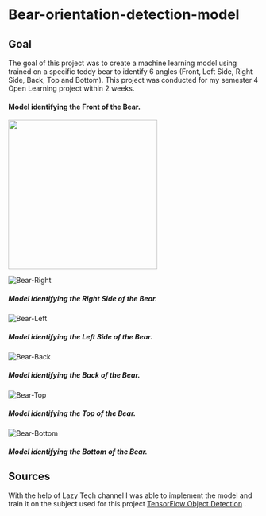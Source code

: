 
# Bear-orientation-detection-model
## Goal
The goal of this project was to create a machine learning model using  trained on a specific teddy bear to identify 6 angles (Front, Left Side, Right Side, Back, Top and Bottom).
This project was conducted for my semester 4 Open Learning project within 2 weeks.

#### Model identifying the Front of the Bear.
<img src="https://user-images.githubusercontent.com/78371221/215829614-e015d264-bfef-46d1-9600-6194ce81bebf.gif" width="300" height="300">

![Bear-Right](https://user-images.githubusercontent.com/78371221/215840234-47718917-6c50-4e1f-b1f8-ef3cd747985f.gif)
##### Model identifying the Right Side of the Bear.

![Bear-Left](https://user-images.githubusercontent.com/78371221/215840260-577f12d8-d0b0-4a55-8aa1-70d2c428ca9b.gif)
##### Model identifying the Left Side of the Bear.

![Bear-Back](https://user-images.githubusercontent.com/78371221/215840296-bb2002e1-63d4-456f-9e29-d388932a2380.gif)
##### Model identifying the Back of the Bear.

![Bear-Top](https://user-images.githubusercontent.com/78371221/215828695-424cb29b-66ec-4178-9f33-8c2f94d55e71.gif)
##### Model identifying the Top of the Bear.

![Bear-Bottom](https://user-images.githubusercontent.com/78371221/215838378-86db2bfd-9677-4c6a-a041-78b0c602e1d0.gif)
##### Model identifying the Bottom of the Bear.

## Sources
With the help of Lazy Tech channel I was able to implement the model and train it on the subject used for this project [TensorFlow Object Detection](https://www.youtube.com/watch?v=usR2LQuxhL4&list=PLAs-3cqyNbIjGzf50LckxBndLCd1EgB0w) 
.

